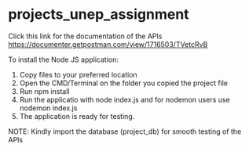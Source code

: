 # projects_unep_assignment

Click this link for the documentation of the APIs https://documenter.getpostman.com/view/1716503/TVetcRvB 

To install the Node JS application:
  1. Copy files to your preferred location 
  2. Open the CMD/Terminal on the folder you copied the project file
  3. Run npm install
  4. Run the applicatio with node index.js and for nodemon users use nodemon index.js
  5. The application is ready for testing.
  
 NOTE: Kindly import the database (project_db) for smooth testing of the APIs

